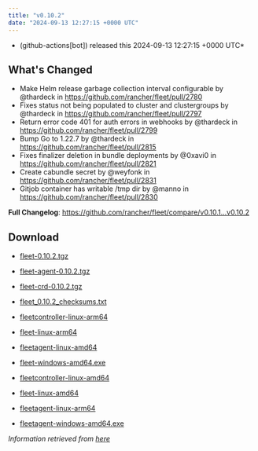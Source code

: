 ```yaml
---
title: "v0.10.2"
date: "2024-09-13 12:27:15 +0000 UTC"
---
```



*  (github-actions[bot]) released this 2024-09-13 12:27:15 +0000 UTC*


## What's Changed
* Make Helm release garbage collection interval configurable by @thardeck in https://github.com/rancher/fleet/pull/2780
* Fixes status not being populated to cluster and clustergroups by @thardeck in https://github.com/rancher/fleet/pull/2797
* Return error code 401 for auth errors in webhooks by @thardeck in https://github.com/rancher/fleet/pull/2799
* Bump Go to 1.22.7 by @thardeck in https://github.com/rancher/fleet/pull/2815
* Fixes finalizer deletion in bundle deployments by @0xavi0 in https://github.com/rancher/fleet/pull/2821
* Create cabundle secret by @weyfonk in https://github.com/rancher/fleet/pull/2831
* Gitjob container has writable /tmp dir by @manno in https://github.com/rancher/fleet/pull/2830


**Full Changelog**: https://github.com/rancher/fleet/compare/v0.10.1...v0.10.2


## Download

* [fleet-0.10.2.tgz](https://github.com/rancher/fleet/releases/download/v0.10.2/fleet-0.10.2.tgz)

* [fleet-agent-0.10.2.tgz](https://github.com/rancher/fleet/releases/download/v0.10.2/fleet-agent-0.10.2.tgz)

* [fleet-crd-0.10.2.tgz](https://github.com/rancher/fleet/releases/download/v0.10.2/fleet-crd-0.10.2.tgz)

* [fleet_0.10.2_checksums.txt](https://github.com/rancher/fleet/releases/download/v0.10.2/fleet_0.10.2_checksums.txt)

* [fleetcontroller-linux-arm64](https://github.com/rancher/fleet/releases/download/v0.10.2/fleetcontroller-linux-arm64)

* [fleet-linux-arm64](https://github.com/rancher/fleet/releases/download/v0.10.2/fleet-linux-arm64)

* [fleetagent-linux-amd64](https://github.com/rancher/fleet/releases/download/v0.10.2/fleetagent-linux-amd64)

* [fleet-windows-amd64.exe](https://github.com/rancher/fleet/releases/download/v0.10.2/fleet-windows-amd64.exe)

* [fleetcontroller-linux-amd64](https://github.com/rancher/fleet/releases/download/v0.10.2/fleetcontroller-linux-amd64)

* [fleet-linux-amd64](https://github.com/rancher/fleet/releases/download/v0.10.2/fleet-linux-amd64)

* [fleetagent-linux-arm64](https://github.com/rancher/fleet/releases/download/v0.10.2/fleetagent-linux-arm64)

* [fleetagent-windows-amd64.exe](https://github.com/rancher/fleet/releases/download/v0.10.2/fleetagent-windows-amd64.exe)



*Information retrieved from [here](https://github.com/rancher/fleet/releases/tag/v0.10.2)*

